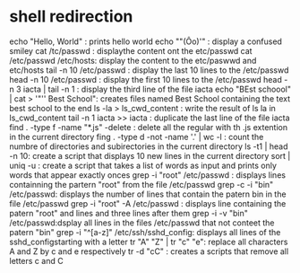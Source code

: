 # shell redirection 
echo "Hello, World" : prints hello world
echo "\"(Ôo)'" : display  a confused smiley
cat /tc/passwd : displaythe content ont the etc/passwd
cat /etc/passwd /etc/hosts: display the content to the etc/paswwd and etc/hosts
tail -n 10 /etc/passwd : display the last 10 lines to the /etc/passwd
head -n 10 /etc/passwd : display the first 10 lines to the /etc/passwd
head -n 3 iacta | tail -n 1 : display the third line of the file iacta
echo "BEst schoool" | cat > '"'' Best School": creates files named Best School containing the text best school to the end
ls -la > ls_cwd_content : write the result of ls la in ls_cwd_content
tail -n 1 iacta >> iacta : duplicate the last line of the file iacta
find . -type f -name "*.js" -delete : delete all the regular with th .js extention in the current directory
fing . -type d -not -name '.' | wc -l : count the numbre of directories and subirectories in the current directory 
ls -t1 | head -n 10: create a script that displays 10 new lines in the current directory
sort | uniq -u : create a script that takes a list of words as input and prints only words that appear exactly onces
grep -i "root" /etc/passwd : displays lines containning the partern "root" from the file /etc/passwd
grep -c -i "bin" /etc/passwd: displays the number of lines that contain the patern bin in the file /etc/passwd
grep -i "root" -A /etc/passwd : displays line containing the patern "root" and lines and three lines after them
grep -i -v "bin" /etc/passwd:dsplay all lines in the files /etc/passwd that not conteet the patern "bin"
grep -i "^[a-z]" /etc/ssh/sshd_config: displays all lines of the sshd_configstarting with a letter
tr "A" "Z" | tr "c" "e": replace all characters A and Z by c and e respectively
tr -d "cC" : creates a scripts that remove all letters c and C
   
